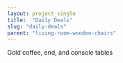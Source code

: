 ```yaml
---
layout: project_single
title:  "Daily Deals"
slug: "daily-deals"
parent: "living-room-wooden-chairs"
---
```

Gold coffee, end, and console tables
